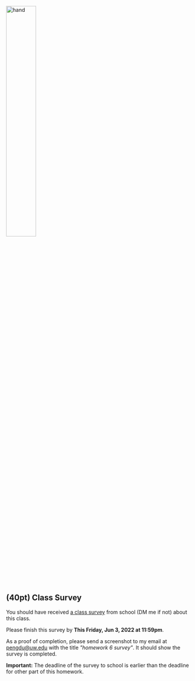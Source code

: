 <img src="https://user-images.githubusercontent.com/252020/171099669-880976af-1c7e-4933-a9cd-d58774470263.png"
     alt="hand"
     width="40%" />
     
## (40pt) Class Survey

You should have received [a class survey](https://uwb.iasystem.org/survey/27303) from school (DM me if not) about this class. 

Please finish this survey by **This Friday, Jun  3, 2022 at 11:59pm**.

As a proof of completion, please send a screenshot to my email at pengdu@uw.edu with the title *"homework 6 survey"*. It should show the survey is completed. 

**Important:** The deadline of the survey to school is earlier than the deadline for other part of this homework. 
